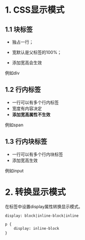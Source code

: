 # 1. CSS显示模式

## 1.1 块标签

- 独占一行；

- 宽默认是父标签的100%；

- 添加宽高会生效

例如div

## 1.2 行内标签

- 一行可以有多个行内标签
- 宽度有内容决定
- **添加宽高属性不生效**

例如span

## 1.3 行内块标签

- 一行可以有多个行内块标签
- 添加宽高生效

例如input

# 2. 转换显示模式

在标签中设置display属性转换显示模式。

`display: block|inline-block|inline`

```html
p {
	display: inline-block
}
```


